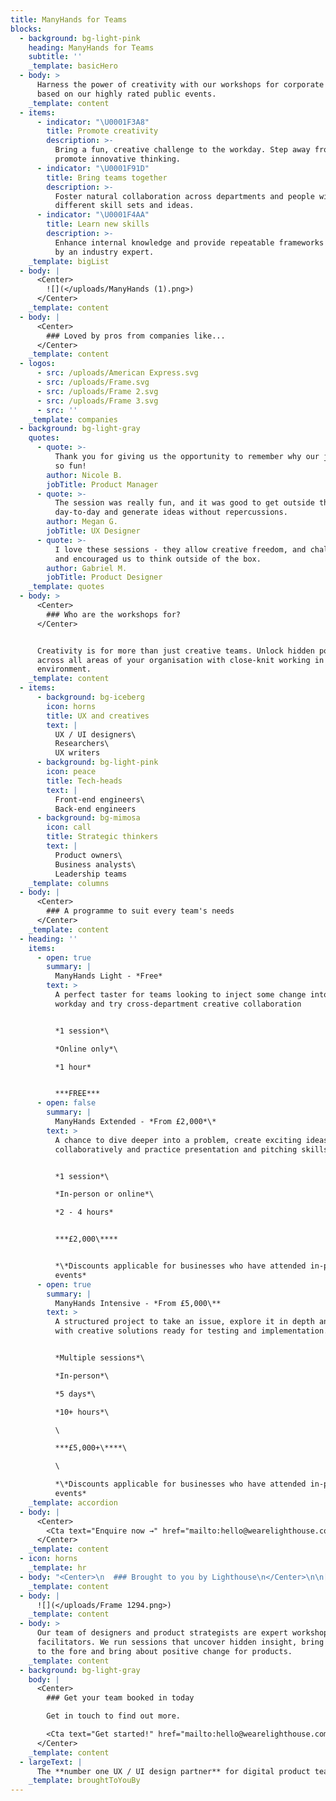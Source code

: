```yaml
---
title: ManyHands for Teams
blocks:
  - background: bg-light-pink
    heading: ManyHands for Teams
    subtitle: ''
    _template: basicHero
  - body: >
      Harness the power of creativity with our workshops for corporate teams
      based on our highly rated public events.
    _template: content
  - items:
      - indicator: "\U0001F3A8"
        title: Promote creativity
        description: >-
          Bring a fun, creative challenge to the workday. Step away from BAU and
          promote innovative thinking.
      - indicator: "\U0001F91D"
        title: Bring teams together
        description: >-
          Foster natural collaboration across departments and people with
          different skill sets and ideas.
      - indicator: "\U0001F4AA"
        title: Learn new skills
        description: >-
          Enhance internal knowledge and provide repeatable frameworks delivered
          by an industry expert.
    _template: bigList
  - body: |
      <Center>
        ![](</uploads/ManyHands (1).png>)
      </Center>
    _template: content
  - body: |
      <Center>
        ### Loved by pros from companies like...
      </Center>
    _template: content
  - logos:
      - src: /uploads/American Express.svg
      - src: /uploads/Frame.svg
      - src: /uploads/Frame 2.svg
      - src: /uploads/Frame 3.svg
      - src: ''
    _template: companies
  - background: bg-light-gray
    quotes:
      - quote: >-
          Thank you for giving us the opportunity to remember why our jobs are
          so fun!
        author: Nicole B.
        jobTitle: Product Manager
      - quote: >-
          The session was really fun, and it was good to get outside the usual
          day-to-day and generate ideas without repercussions.
        author: Megan G.
        jobTitle: UX Designer
      - quote: >-
          I love these sessions - they allow creative freedom, and challenged
          and encouraged us to think outside of the box.
        author: Gabriel M.
        jobTitle: Product Designer
    _template: quotes
  - body: >
      <Center>
        ### Who are the workshops for?
      </Center>


      Creativity is for more than just creative teams. Unlock hidden potential
      across all areas of your organisation with close-knit working in a fun
      environment.
    _template: content
  - items:
      - background: bg-iceberg
        icon: horns
        title: UX and creatives
        text: |
          UX / UI designers\
          Researchers\
          UX writers
      - background: bg-light-pink
        icon: peace
        title: Tech-heads
        text: |
          Front-end engineers\
          Back-end engineers
      - background: bg-mimosa
        icon: call
        title: Strategic thinkers
        text: |
          Product owners\
          Business analysts\
          Leadership teams
    _template: columns
  - body: |
      <Center>
        ### A programme to suit every team's needs
      </Center>
    _template: content
  - heading: ''
    items:
      - open: true
        summary: |
          ManyHands Light - *Free*
        text: >
          A perfect taster for teams looking to inject some change into their
          workday and try cross-department creative collaboration


          *1 session*\

          *Online only*\

          *1 hour*


          ***FREE***
      - open: false
        summary: |
          ManyHands Extended - *From £2,000*\*
        text: >
          A chance to dive deeper into a problem, create exciting ideas
          collaboratively and practice presentation and pitching skills


          *1 session*\

          *In-person or online*\

          *2 - 4 hours*


          ***£2,000\****


          *\*Discounts applicable for businesses who have attended in-person
          events*
      - open: true
        summary: |
          ManyHands Intensive - *From £5,000\**
        text: >
          A structured project to take an issue, explore it in depth and come up
          with creative solutions ready for testing and implementation.


          *Multiple sessions*\

          *In-person*\

          *5 days*\

          *10+ hours*\

          \

          ***£5,000+\****\

          \

          *\*Discounts applicable for businesses who have attended in-person
          events*
    _template: accordion
  - body: |
      <Center>
        <Cta text="Enquire now →" href="mailto:hello@wearelighthouse.com" />
      </Center>
    _template: content
  - icon: horns
    _template: hr
  - body: "<Center>\n  ### Brought to you by Lighthouse\n</Center>\n\n[Lighthouse](https://wearelighthouse.com) is a specialist UX and UI design agency trusted by enterprise organisations to\_tackle their toughest product challenges.\n"
    _template: content
  - body: |
      ![](</uploads/Frame 1294.png>)
    _template: content
  - body: >
      Our team of designers and product strategists are expert workshop
      facilitators. We run sessions that uncover hidden insight, bring user need
      to the fore and bring about positive change for products.
    _template: content
  - background: bg-light-gray
    body: |
      <Center>
        ### Get your team booked in today

        Get in touch to find out more.

        <Cta text="Get started!" href="mailto:hello@wearelighthouse.com" />
      </Center>
    _template: content
  - largeText: |
      The **number one UX / UI design partner** for digital product teams
    _template: broughtToYouBy
---
```










































